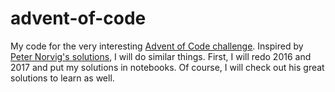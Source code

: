 # advent-of-code
My code for the very interesting [Advent of Code challenge](https://adventofcode.com/). Inspired by [Peter Norvig's solutions](https://github.com/norvig/pytudes/blob/master/ipynb/Advent%20of%20Code.ipynb), I will do similar things. First, I will redo 2016 and 2017 and put my solutions in notebooks. Of course, I will check out his great solutions to learn as well.
